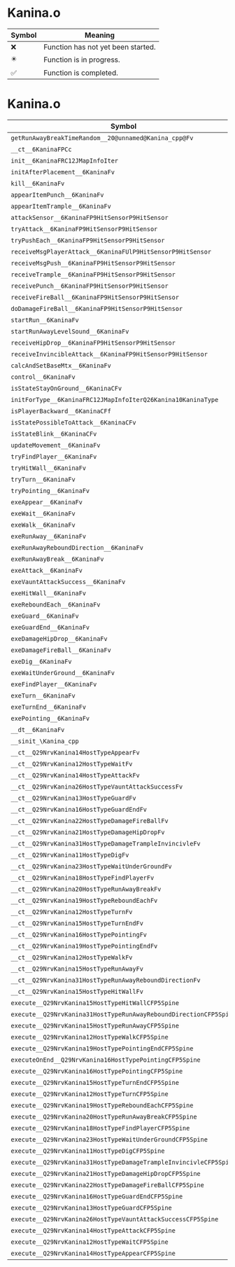 # Kanina.o
| Symbol | Meaning 
| ------------- | ------------- 
| :x: | Function has not yet been started. 
| :eight_pointed_black_star: | Function is in progress. 
| :white_check_mark: | Function is completed. 


# Kanina.o
| Symbol | Decompiled? |
| ------------- | ------------- |
| `getRunAwayBreakTimeRandom__20@unnamed@Kanina_cpp@Fv` | :x: |
| `__ct__6KaninaFPCc` | :x: |
| `init__6KaninaFRC12JMapInfoIter` | :x: |
| `initAfterPlacement__6KaninaFv` | :x: |
| `kill__6KaninaFv` | :x: |
| `appearItemPunch__6KaninaFv` | :x: |
| `appearItemTrample__6KaninaFv` | :x: |
| `attackSensor__6KaninaFP9HitSensorP9HitSensor` | :x: |
| `tryAttack__6KaninaFP9HitSensorP9HitSensor` | :x: |
| `tryPushEach__6KaninaFP9HitSensorP9HitSensor` | :x: |
| `receiveMsgPlayerAttack__6KaninaFUlP9HitSensorP9HitSensor` | :x: |
| `receiveMsgPush__6KaninaFP9HitSensorP9HitSensor` | :x: |
| `receiveTrample__6KaninaFP9HitSensorP9HitSensor` | :x: |
| `receivePunch__6KaninaFP9HitSensorP9HitSensor` | :x: |
| `receiveFireBall__6KaninaFP9HitSensorP9HitSensor` | :x: |
| `doDamageFireBall__6KaninaFP9HitSensorP9HitSensor` | :x: |
| `startRun__6KaninaFv` | :x: |
| `startRunAwayLevelSound__6KaninaFv` | :x: |
| `receiveHipDrop__6KaninaFP9HitSensorP9HitSensor` | :x: |
| `receiveInvincibleAttack__6KaninaFP9HitSensorP9HitSensor` | :x: |
| `calcAndSetBaseMtx__6KaninaFv` | :x: |
| `control__6KaninaFv` | :x: |
| `isStateStayOnGround__6KaninaCFv` | :x: |
| `initForType__6KaninaFRC12JMapInfoIterQ26Kanina10KaninaType` | :x: |
| `isPlayerBackward__6KaninaCFf` | :x: |
| `isStatePossibleToAttack__6KaninaCFv` | :x: |
| `isStateBlink__6KaninaCFv` | :x: |
| `updateMovement__6KaninaFv` | :x: |
| `tryFindPlayer__6KaninaFv` | :x: |
| `tryHitWall__6KaninaFv` | :x: |
| `tryTurn__6KaninaFv` | :x: |
| `tryPointing__6KaninaFv` | :x: |
| `exeAppear__6KaninaFv` | :x: |
| `exeWait__6KaninaFv` | :x: |
| `exeWalk__6KaninaFv` | :x: |
| `exeRunAway__6KaninaFv` | :x: |
| `exeRunAwayReboundDirection__6KaninaFv` | :x: |
| `exeRunAwayBreak__6KaninaFv` | :x: |
| `exeAttack__6KaninaFv` | :x: |
| `exeVauntAttackSuccess__6KaninaFv` | :x: |
| `exeHitWall__6KaninaFv` | :x: |
| `exeReboundEach__6KaninaFv` | :x: |
| `exeGuard__6KaninaFv` | :x: |
| `exeGuardEnd__6KaninaFv` | :x: |
| `exeDamageHipDrop__6KaninaFv` | :x: |
| `exeDamageFireBall__6KaninaFv` | :x: |
| `exeDig__6KaninaFv` | :x: |
| `exeWaitUnderGround__6KaninaFv` | :x: |
| `exeFindPlayer__6KaninaFv` | :x: |
| `exeTurn__6KaninaFv` | :x: |
| `exeTurnEnd__6KaninaFv` | :x: |
| `exePointing__6KaninaFv` | :x: |
| `__dt__6KaninaFv` | :x: |
| `__sinit_\Kanina_cpp` | :x: |
| `__ct__Q29NrvKanina14HostTypeAppearFv` | :x: |
| `__ct__Q29NrvKanina12HostTypeWaitFv` | :x: |
| `__ct__Q29NrvKanina14HostTypeAttackFv` | :x: |
| `__ct__Q29NrvKanina26HostTypeVauntAttackSuccessFv` | :x: |
| `__ct__Q29NrvKanina13HostTypeGuardFv` | :x: |
| `__ct__Q29NrvKanina16HostTypeGuardEndFv` | :x: |
| `__ct__Q29NrvKanina22HostTypeDamageFireBallFv` | :x: |
| `__ct__Q29NrvKanina21HostTypeDamageHipDropFv` | :x: |
| `__ct__Q29NrvKanina31HostTypeDamageTrampleInvincivleFv` | :x: |
| `__ct__Q29NrvKanina11HostTypeDigFv` | :x: |
| `__ct__Q29NrvKanina23HostTypeWaitUnderGroundFv` | :x: |
| `__ct__Q29NrvKanina18HostTypeFindPlayerFv` | :x: |
| `__ct__Q29NrvKanina20HostTypeRunAwayBreakFv` | :x: |
| `__ct__Q29NrvKanina19HostTypeReboundEachFv` | :x: |
| `__ct__Q29NrvKanina12HostTypeTurnFv` | :x: |
| `__ct__Q29NrvKanina15HostTypeTurnEndFv` | :x: |
| `__ct__Q29NrvKanina16HostTypePointingFv` | :x: |
| `__ct__Q29NrvKanina19HostTypePointingEndFv` | :x: |
| `__ct__Q29NrvKanina12HostTypeWalkFv` | :x: |
| `__ct__Q29NrvKanina15HostTypeRunAwayFv` | :x: |
| `__ct__Q29NrvKanina31HostTypeRunAwayReboundDirectionFv` | :x: |
| `__ct__Q29NrvKanina15HostTypeHitWallFv` | :x: |
| `execute__Q29NrvKanina15HostTypeHitWallCFP5Spine` | :x: |
| `execute__Q29NrvKanina31HostTypeRunAwayReboundDirectionCFP5Spine` | :x: |
| `execute__Q29NrvKanina15HostTypeRunAwayCFP5Spine` | :x: |
| `execute__Q29NrvKanina12HostTypeWalkCFP5Spine` | :x: |
| `execute__Q29NrvKanina19HostTypePointingEndCFP5Spine` | :x: |
| `executeOnEnd__Q29NrvKanina16HostTypePointingCFP5Spine` | :x: |
| `execute__Q29NrvKanina16HostTypePointingCFP5Spine` | :x: |
| `execute__Q29NrvKanina15HostTypeTurnEndCFP5Spine` | :x: |
| `execute__Q29NrvKanina12HostTypeTurnCFP5Spine` | :x: |
| `execute__Q29NrvKanina19HostTypeReboundEachCFP5Spine` | :x: |
| `execute__Q29NrvKanina20HostTypeRunAwayBreakCFP5Spine` | :x: |
| `execute__Q29NrvKanina18HostTypeFindPlayerCFP5Spine` | :x: |
| `execute__Q29NrvKanina23HostTypeWaitUnderGroundCFP5Spine` | :x: |
| `execute__Q29NrvKanina11HostTypeDigCFP5Spine` | :x: |
| `execute__Q29NrvKanina31HostTypeDamageTrampleInvincivleCFP5Spine` | :x: |
| `execute__Q29NrvKanina21HostTypeDamageHipDropCFP5Spine` | :x: |
| `execute__Q29NrvKanina22HostTypeDamageFireBallCFP5Spine` | :x: |
| `execute__Q29NrvKanina16HostTypeGuardEndCFP5Spine` | :x: |
| `execute__Q29NrvKanina13HostTypeGuardCFP5Spine` | :x: |
| `execute__Q29NrvKanina26HostTypeVauntAttackSuccessCFP5Spine` | :x: |
| `execute__Q29NrvKanina14HostTypeAttackCFP5Spine` | :x: |
| `execute__Q29NrvKanina12HostTypeWaitCFP5Spine` | :x: |
| `execute__Q29NrvKanina14HostTypeAppearCFP5Spine` | :x: |
